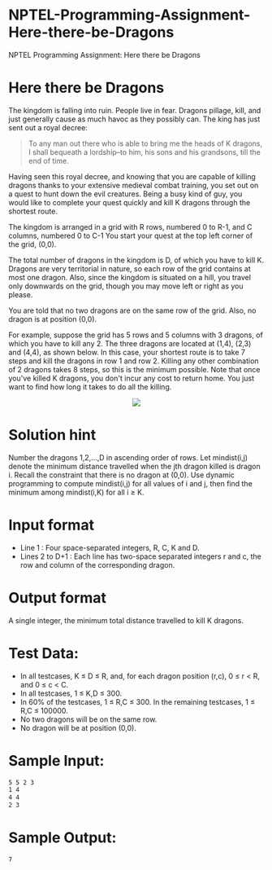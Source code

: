 # NPTEL-Programming-Assignment-Here-there-be-Dragons
NPTEL Programming Assignment: Here there be Dragons

# Here there be Dragons
The kingdom is falling into ruin. People live in fear. Dragons pillage, kill, and just generally cause as much havoc as they possibly can. The king has just sent out a royal decree:
> To any man out there who is able to bring me the heads of K dragons, I shall bequeath a lordship–to him, his sons and his grandsons, till the end of time.

Having seen this royal decree, and knowing that you are capable of killing dragons thanks to your extensive medieval combat training, you set out on a quest to hunt down the evil creatures. Being a busy kind of guy, you would like to complete your quest quickly and kill K dragons through the shortest route.

The kingdom is arranged in a grid with R rows, numbered 0 to R-1, and C columns, numbered 0 to C-1 You start your quest at the top left corner of the grid, (0,0).

The total number of dragons in the kingdom is D, of which you have to kill K. Dragons are very territorial in nature, so each row of the grid contains at most one dragon. Also, since the kingdom is situated on a hill, you travel only downwards on the grid, though you may move left or right as you please.

You are told that no two dragons are on the same row of the grid. Also, no dragon is at position (0,0).

For example, suppose the grid has 5 rows and 5 columns with 3 dragons, of which you have to kill any 2. The three dragons are located at (1,4), (2,3) and (4,4), as shown below. In this case, your shortest route is to take 7 steps and kill the dragons in row 1 and row 2. Killing any other combination of 2 dragons takes 8 steps, so this is the minimum possible. Note that once you've killed K dragons, you don't incur any cost to return home. You just want to find how long it takes to do all the killing.

<p align="center">
  <img src="https://github.com/CGreenP/NPTEL-Programming-Assignment-Here-there-be-Dragons/assets/56307530/25400a36-56d3-437a-9285-85c144a809f8" />
</p>

# Solution hint
Number the dragons 1,2,…,D in ascending order of rows. Let mindist(i,j) denote the minimum distance travelled when the jth dragon killed is dragon i. Recall the constraint that there is no dragon at (0,0). Use dynamic programming to compute mindist(i,j) for all values of i and j, then find the minimum among mindist(i,K) for all i ≥ K.

# Input format
* Line 1 : Four space-separated integers, R, C, K and D.
* Lines 2 to D+1 : Each line has two-space separated integers r and c, the row and column of the corresponding dragon.

# Output format
A single integer, the minimum total distance travelled to kill K dragons.

# Test Data:
* In all testcases, K ≤ D ≤ R, and, for each dragon position (r,c), 0 ≤ r < R, and 0 ≤ c < C.
* In all testcases, 1 ≤ K,D ≤ 300.
* In 60% of the testcases, 1 ≤ R,C ≤ 300. In the remaining testcases, 1 ≤ R,C ≤ 100000.
* No two dragons will be on the same row.
* No dragon will be at position (0,0).

# Sample Input:
```sh
5 5 2 3
1 4
4 4
2 3
```

# Sample Output:
```sh
7
```
